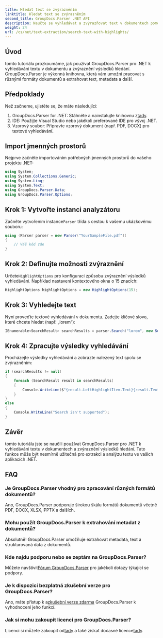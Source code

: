 ```yaml
---
title: Hledat text se zvýrazněním
linktitle: Hledat text se zvýrazněním
second_title: GroupDocs.Parser .NET API
description: Naučte se vyhledávat a zvýrazňovat text v dokumentech pomocí GroupDocs.Parser for .NET. Extrahujte cenné poznatky efektivně.
weight: 24
url: /cs/net/text-extraction/search-text-with-highlights/
---
```

## Úvod
tomto tutoriálu prozkoumáme, jak používat GroupDocs.Parser pro .NET k vyhledávání textu v dokumentu a zvýraznění výsledků hledání. GroupDocs.Parser je výkonná knihovna, která vám umožní pracovat s různými formáty dokumentů a extrahovat text, metadata a další.
## Předpoklady
Než začneme, ujistěte se, že máte následující:
1.  GroupDocs.Parser for .NET: Stáhněte a nainstalujte knihovnu z[tady](https://releases.groupdocs.com/parser/net/).
2. IDE: Použijte Visual Studio nebo jakékoli preferované IDE pro vývoj .NET.
3. Vzorový soubor: Připravte vzorový dokument (např. PDF, DOCX) pro textové vyhledávání.

## Import jmenných prostorů
Nejprve začněte importováním potřebných jmenných prostorů do vašeho projektu .NET:
```csharp
using System;
using System.Collections.Generic;
using System.Linq;
using System.Text;
using GroupDocs.Parser.Data;
using GroupDocs.Parser.Options;
```
## Krok 1: Vytvořte instanci analyzátoru
 Začněte vytvořením instance`Parser` třída s cestou k vašemu ukázkovému souboru:
```csharp
using (Parser parser = new Parser("YourSampleFile.pdf"))
{
    // Váš kód zde
}
```
## Krok 2: Definujte možnosti zvýraznění
 Určete`HighlightOptions` pro konfiguraci způsobu zvýraznění výsledků vyhledávání. Například nastavení kontextového okna o 15 znacích:
```csharp
HighlightOptions highlightOptions = new HighlightOptions(15);
```
## Krok 3: Vyhledejte text
Nyní proveďte textové vyhledávání v dokumentu. Zadejte klíčové slovo, které chcete hledat (např. „lorem“):
```csharp
IEnumerable<SearchResult> searchResults = parser.Search("lorem", new SearchOptions(true, false, false, highlightOptions));
```
## Krok 4: Zpracujte výsledky vyhledávání
Procházejte výsledky vyhledávání a zobrazte nalezený text spolu se zvýrazněním:
```csharp
if (searchResults != null)
{
    foreach (SearchResult result in searchResults)
    {
        Console.WriteLine($"{result.LeftHighlightItem.Text}{result.Text}{result.RightHighlightItem.Text}");
    }
}
else
{
    Console.WriteLine("Search isn't supported");
}
```

## Závěr
tomto tutoriálu jste se naučili používat GroupDocs.Parser pro .NET k vyhledávání textu v dokumentech a zvýraznění výsledků hledání. Tato funkce může být nesmírně užitečná pro extrakci a analýzu textu ve vašich aplikacích .NET.

## FAQ
### Je GroupDocs.Parser vhodný pro zpracování různých formátů dokumentů?
Ano, GroupDocs.Parser podporuje širokou škálu formátů dokumentů včetně PDF, DOCX, XLSX, PPTX a dalších.
### Mohu použít GroupDocs.Parser k extrahování metadat z dokumentů?
Absolutně! GroupDocs.Parser umožňuje extrahovat metadata, text a strukturovaná data z dokumentů.
### Kde najdu podporu nebo se zeptám na GroupDocs.Parser?
 Můžete navštívit[Fórum GroupDocs.Parser](https://forum.groupdocs.com/c/parser/17) pro jakékoli dotazy týkající se podpory.
### Je k dispozici bezplatná zkušební verze pro GroupDocs.Parser?
 Ano, máte přístup k a[zkušební verze zdarma](https://releases.groupdocs.com/) GroupDocs.Parser k vyhodnocení jeho funkcí.
### Jak si mohu zakoupit licenci pro GroupDocs.Parser?
 Licenci si můžete zakoupit od[tady](https://purchase.groupdocs.com/buy) a také získat dočasné licence[tady](https://purchase.groupdocs.com/temporary-license/).